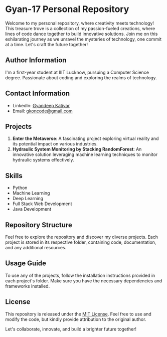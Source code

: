 # Gyan-17 Personal Repository

Welcome to my personal repository, where creativity meets technology! This treasure trove is a collection of my passion-fueled creations, where lines of code dance together to build innovative solutions. Join me on this exhilarating journey as we unravel the mysteries of technology, one commit at a time. Let's craft the future together!

## Author Information
I'm a first-year student at IIIT Lucknow, pursuing a Computer Science degree. Passionate about coding and exploring the realms of technology.

## Contact Information
- LinkedIn: [Gyandeep Katiyar](https://www.linkedin.com/in/gyandeep-katiyar-linkedin/)
- Email: gkoncode@gmail.com

## Projects
1. **Enter the Metaverse**: A fascinating project exploring virtual reality and its potential impact on various industries.
2. **Hydraulic System Monitoring by Stacking RandomForest**: An innovative solution leveraging machine learning techniques to monitor hydraulic systems effectively.

## Skills
- Python
- Machine Learning
- Deep Learning
- Full Stack Web Development
- Java Development

## Repository Structure
Feel free to explore the repository and discover my diverse projects. Each project is stored in its respective folder, containing code, documentation, and any additional resources.

## Usage Guide
To use any of the projects, follow the installation instructions provided in each project's folder. Make sure you have the necessary dependencies and frameworks installed.

## License
This repository is released under the [MIT License](LICENSE). Feel free to use and modify the code, but kindly provide attribution to the original author.

Let's collaborate, innovate, and build a brighter future together!

